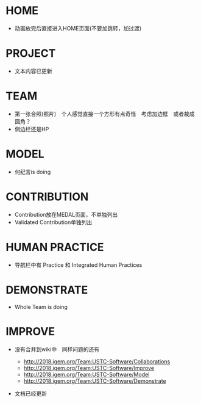 # HOME

- 动画放完后直接进入HOME页面(不要加跳转，加过渡)

# PROJECT

- 文本内容已更新

# TEAM

- 第一张合照(照片)　个人感觉直接一个方形有点奇怪　考虑加边框　或者裁成圆角？
- 侧边栏还是HP

# MODEL

- 何纪言is doing

# CONTRIBUTION

- Contribution放在MEDAL页面，不单独列出
- Validated Contribution单独列出

# HUMAN PRACTICE

- 导航栏中有 Practice 和 Integrated Human Practices

# DEMONSTRATE

- Whole Team is doing

# IMPROVE

- 没有合并到wiki中　同样问题的还有
  - <http://2018.igem.org/Team:USTC-Software/Collaborations>
  - <http://2018.igem.org/Team:USTC-Software/Improve>
  - <http://2018.igem.org/Team:USTC-Software/Model>
  - <http://2018.igem.org/Team:USTC-Software/Demonstrate>

- 文档已经更新
